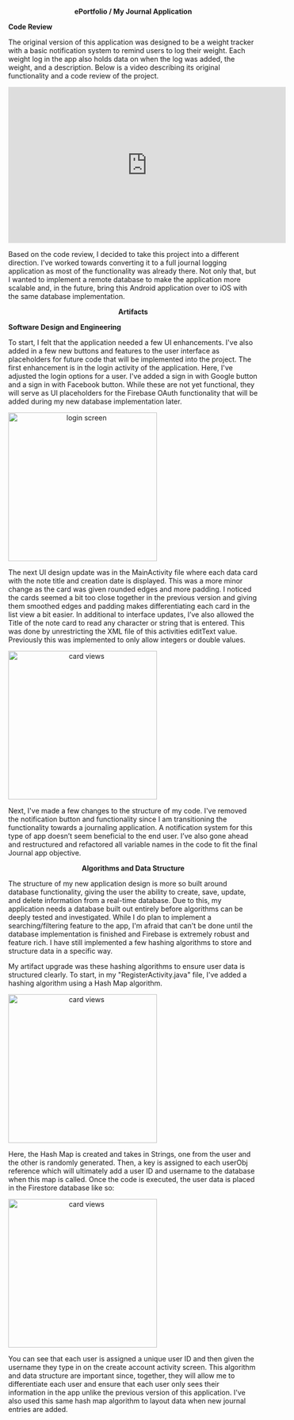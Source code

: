 <p style="text-align:center;"><b>ePortfolio / My Journal Application</b></p>

**Code Review**

The original version of this application was designed to be a weight tracker with a basic notification system to remind users to log their weight. Each weight log in the app
also holds data on when the log was added, the weight, and a description. Below is a video describing its original functionality and a code review of the project.

<iframe width="560" height="315" src="https://www.youtube.com/embed/0DCGfCQTNR8" frameborder="0" allow="accelerometer; autoplay; clipboard-write; encrypted-media; gyroscope; picture-in-picture" allowfullscreen></iframe>

Based on the code review, I decided to take this project into a different direction. I've worked towards converting it to a full journal logging application as most of the functionality was already there. Not only that, but I wanted to implement a remote database to make the application more scalable and, in the future, bring this Android application over to iOS with the same database implementation. 


<p style="text-align:center;"><b>Artifacts</b></p>

**Software Design and Engineering**

To start, I felt that the application needed a few UI enhancements. I've also added in a few new buttons and features to the user interface as placeholders for future code that will be implemented into the project. The first enhancement is in the login activity of the application. Here, I've adjusted the login options for a user. I've added a sign in with Google button and a sign in with Facebook button. While these are not yet functional, they will serve as UI placeholders for the Firebase OAuth functionality that will be added during my new database implementation later.

<img style="text-align:center; display: block;" src="https://i.postimg.cc/P5JW3j0G/Login-screen.png" width="300" alt="login screen"/>

The next UI design update was in the MainActivity file where each data card with the note title and creation date is displayed. This was a more minor change as the card was given rounded edges and more padding. I noticed the cards seemed a bit too close together in the previous version and giving them smoothed edges and padding makes differentiating each card in the list view a bit easier. In additional to interface updates, I’ve also allowed the Title of the note card to read any character or string that is entered. This was done by unrestricting the XML file of this activities editText value. Previously this was implemented to only allow integers or double values.
  
<img style="text-align:center; display: block;" src="https://i.postimg.cc/HxwXcs8M/Card-Views.png" width="300" alt="card views"/>

Next, I've made a few changes to the structure of my code. I've removed the notification button and functionality since I am transitioning the functionality towards a journaling application. A notification system for this type of app doesn’t seem beneficial to the end user. I’ve also gone ahead and restructured and refactored all variable names in the code to fit the final Journal app objective.
  
<p style="text-align:center;"><b>Algorithms and Data Structure</b></p>
 
The structure of my new application design is more so built around database functionality, giving the user the ability to create, save, update, and delete information from a real-time database. Due to this, my application needs a database built out entirely before algorithms can be deeply tested and investigated. While I do plan to implement a searching/filtering feature to the app, I'm afraid that can't be done until the database implementation is finished and Firebase is extremely robust and feature rich. I have still implemented a few hashing algorithms to store and structure data in a specific way. 
  
My artifact upgrade was these hashing algorithms to ensure user data is structured clearly. To start, in my "RegisterActivity.java" file, I've added a hashing algorithm using a Hash Map algorithm.
  
<img style="text-align:center; display: block;" src="https://i.postimg.cc/0y1vZkzj/hash-algo.png" width="300" alt="card views"/>
 
Here, the Hash Map is created and takes in Strings, one from the user and the other is randomly generated. Then, a key is assigned to each userObj reference which will ultimately add a user ID and username to the database when this map is called. Once the code is executed, the user data is placed in the Firestore database like so:
 
<img style="text-align:center; display: block;" src="https://i.postimg.cc/hPTvK3xJ/firestore-users.png" width="300" alt="card views"/>

You can see that each user is assigned a unique user ID and then given the username they type in on the create account activity screen. This algorithm and data structure are important since, together, they will allow me to differentiate each user and ensure that each user only sees their information in the app unlike the previous version of this application. I've also used this same hash map algorithm to layout data when new journal entries are added.
